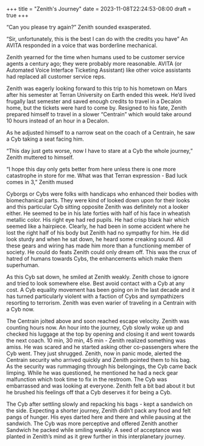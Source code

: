 +++
title = "Zenith's Journey"
date = 2023-11-08T22:24:53-08:00
draft = true
+++

“Can you please try again?” Zenith sounded exasperated.

“Sir, unfortunately, this is the best I can do with the credits you have” An AVITA responded in a voice that was borderline mechanical.

Zenith yearned for the time when humans used to be customer service agents a century ago; they were probably more reasonable. AVITA (or Automated Voice Interface Ticketing Assistant) like other voice assistants had replaced all customer service reps. 

Zenith was eagerly looking forward to this trip to his hometown on Mars after his semester at Terran University on Earth ended this week. He’d lived frugally last semester and saved enough credits to travel in a Decalon home, but the tickets were hard to come by. Resigned to his fate, Zenith prepared himself to travel in a slower “Centrain” which would take around 10 hours instead of an hour in a Decalon. 

As he adjusted himself to a narrow seat on the coach of a Centrain, he saw a Cyb taking a seat facing him.

“This day just gets worse, now I have to stare at a Cyb the whole journey,” Zenith muttered to himself.

“I hope this day only gets better from here unless there is one more catastrophe in store for me. What was that Terran expression  - Bad luck comes in 3,” Zenith mused

Cyborgs or Cybs were folks with handicaps who enhanced their bodies with biomechanical parts. They were kind of looked down upon for their looks and this particular Cyb sitting opposite Zenith was definitely not a looker either. He seemed to be in his late forties with half of his face in wheatish metallic color. His right eye had red pupils. He had crisp black hair which seemed like a hairpiece. Clearly, he had been in some accident where he lost the right half of his body but Zenith had no sympathy for him. He did look sturdy and when he sat down, he heard some creaking sound. All these gears and wiring has made him more than a functioning member of society. He could do feats Zenith could only dream off. This was the crux of hatred of humans towards Cybs, the enhancements which make them superhuman. 

As this Cyb sat down, he smiled at Zenith weakly. Zenith chose to ignore and tried to look somewhere else. Best avoid contact with a Cyb at any cost. A Cyb equality movement has been going on in the last decade and it has turned particularly violent with a faction of Cybs and sympathizers resorting to terrorism. Zenith was even warier of traveling in a Centrain with a Cyb now.

The Centrain jolted above and soon reached escape velocity. Zenith was counting hours now. An hour into the journey, Cyb slowly woke up and checked his luggage at the top by opening and closing it and went towards the next coach. 10 min, 30 min, 45 min - Zenith realized something was amiss. He was scared and he started asking other co-passengers where the Cyb went. They just shrugged. Zenith, now in panic mode, alerted the Centrain security who arrived quickly and Zenith pointed them to his bag. As the security was rummaging through his belongings, the Cyb came back limping. While he was questioned, he mentioned he had a neck gear malfunction which took time to fix in the restroom. The Cyb was embarrassed and was looking at everyone. Zenith felt a bit bad about it but he brushed his feelings off that a Cyb deserves it for being a Cyb. 

The Cyb after settling slowly and repacking his bags -  kept a sandwich on the side. Expecting a shorter journey, Zenith didn’t pack any food and felt pangs of hunger. His eyes darted here and there and while pausing at the sandwich. The Cyb was more perceptive and offered Zenith another Sandwich he packed while smiling weakly. A seed of acceptance was planted in Zenith’s mind as it grew further in this interplanetary journey. 
